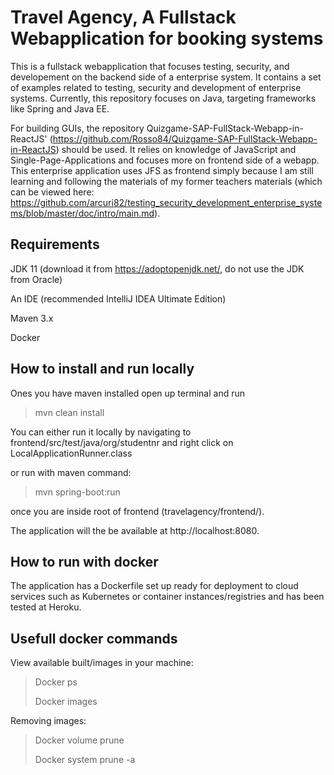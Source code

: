 # Travel Agency, A Fullstack Webapplication for booking systems 
This is a fullstack webapplication that focuses testing, security, and developement on the backend side of a enterprise system. It contains a set of examples related to testing, security and development of enterprise systems. Currently, this repository focuses on Java, targeting frameworks like Spring and Java EE.

For building GUIs, the repository
Quizgame-SAP-FullStack-Webapp-in-ReactJS' (https://github.com/Rosso84/Quizgame-SAP-FullStack-Webapp-in-ReactJS) should be used. It relies on knowledge of JavaScript and Single-Page-Applications and focuses more on frontend side of a webapp.
This enterprise application uses JFS as frontend simply because I am still learning and following the materials of my former teachers materials (which can be viewed here: https://github.com/arcuri82/testing_security_development_enterprise_systems/blob/master/doc/intro/main.md).

## Requirements
JDK 11 (download it from https://adoptopenjdk.net/, do not use the JDK from Oracle)

An IDE (recommended IntelliJ IDEA Ultimate Edition)

Maven 3.x

Docker

## How to install and run locally
Ones you have maven installed open up terminal and run 

 >mvn clean install

You can either run it locally by navigating to frontend/src/test/java/org/studentnr
and right click on LocalApplicationRunner.class

or run with maven command:

>mvn spring-boot:run

once you are inside root of frontend (travelagency/frontend/).

The application will the be available at http://localhost:8080.

## How to run with docker
The application has a Dockerfile set up ready for deployment to cloud services such as Kubernetes or container instances/registries and has been tested at Heroku. 

## Usefull docker commands
View available built/images in your machine:
>Docker ps
>
>Docker images

Removing images:
>Docker volume prune 
>
>Docker system prune -a








